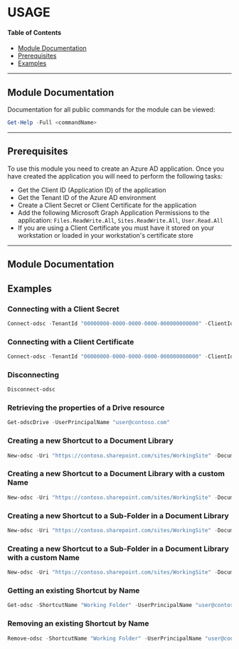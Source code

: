 # USAGE

#### Table of Contents
*   [Module Documentation](#module-documentation)
*   [Prerequisites](#prerequisites)
*   [Examples](#examples)

----------

## Module Documentation

Documentation for all public commands for the module can be viewed:

```powershell
Get-Help -Full <commandName>
```

----------

## Prerequisites

To use this module you need to create an Azure AD application. Once you have created the application you will need to perform the following tasks:

*   Get the Client ID (Application ID) of the application
*   Get the Tenant ID of the Azure AD environment
*   Create a Client Secret or Client Certificate for the application
*   Add the following Microsoft Graph Application Permissions to the application: `Files.ReadWrite.All`, `Sites.ReadWrite.All`, `User.Read.All`
*   If you are using a Client Certificate you must have it stored on your workstation or loaded in your workstation's certificate store

----------

## Module Documentation
## Examples

### Connecting with a Client Secret

```powershell
Connect-odsc -TenantId "00000000-0000-0000-0000-000000000000" -ClientId "00000000-0000-0000-0000-000000000000" -ClientSecret (ConvertTo-SecureString -String "000000000000000000000000000" -AsPlainText -Force)
```

### Connecting with a Client Certificate

```powershell
Connect-odsc -TenantId "00000000-0000-0000-0000-000000000000" -ClientId "00000000-0000-0000-0000-000000000000" -ClientCertificate (Get-Item -Path 'Cert:\CurrentUser\My\0000000000000000000000000000000000000000)
```

### Disconnecting

```powershell
Disconnect-odsc
```

### Retrieving the properties of a Drive resource

```powershell
Get-odscDrive -UserPrincipalName "user@contoso.com"
```

### Creating a new Shortcut to a Document Library

```powershell
New-odsc -Uri "https://contoso.sharepoint.com/sites/WorkingSite" -DocumentLibrary "Working Document Library" -UserPrincipalName "user@contoso.com"
```

### Creating a new Shortcut to a Document Library with a custom Name

```powershell
New-odsc -Uri "https://contoso.sharepoint.com/sites/WorkingSite" -DocumentLibrary "Working Document Library" -UserPrincipalName "user@contoso.com" -ShortcutName "Working DL"
```

### Creating a new Shortcut to a Sub-Folder in a Document Library

```powershell
New-odsc -Uri "https://contoso.sharepoint.com/sites/WorkingSite" -DocumentLibrary "Working Document Library" -FolderPath "Working Folder" -UserPrincipalName "user@contoso.com"
```

### Creating a new Shortcut to a Sub-Folder in a Document Library with a custom Name

```powershell
New-odsc -Uri "https://contoso.sharepoint.com/sites/WorkingSite" -DocumentLibrary "Working Document Library" -FolderPath "Working Folder" -UserPrincipalName "user@contoso.com" -ShortcutName "Working"
```

### Getting an existing Shortcut by Name

```powershell
Get-odsc -ShortcutName "Working Folder" -UserPrincipalName "user@contoso.com"
```

### Removing an existing Shortcut by Name

```powershell
Remove-odsc -ShortcutName "Working Folder" -UserPrincipalName "user@contoso.com"
```
